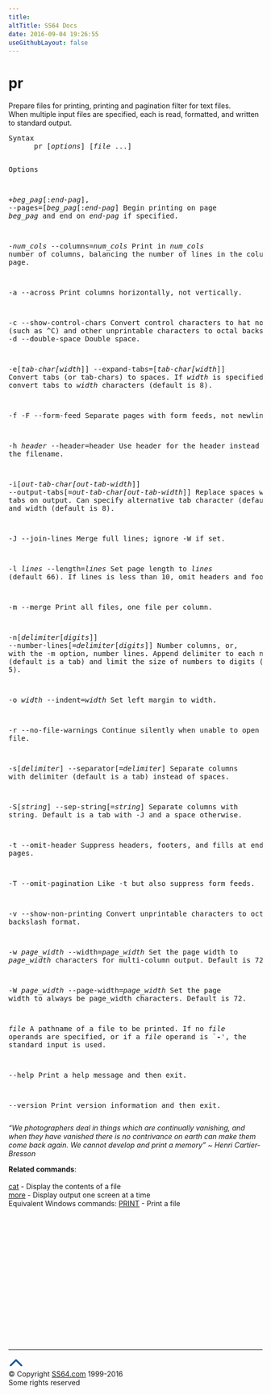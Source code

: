 ```yaml
---
title:
altTitle: SS64 Docs
date: 2016-09-04 19:26:55
useGithubLayout: false
---
```

<!-- #BeginLibraryItem "/Library/head_bash.lbi" --><!-- #EndLibraryItem --><h1>pr</h1>
<p>Prepare files for printing,  printing and pagination filter for text files.<br>
  When multiple input files are specified, each is read, formatted, and written 
to standard output.</p>
<pre>Syntax
      pr [<i>options</i>] [<i>file</i> ...]

Options

  +<i>beg_pag</i>[:<i>end-pag</i>], 
  --pages=[<i>beg_pag</i>[:<i>end-pag</i>]
      Begin printing on page <i>beg_pag </i>and end on <i>end-pag </i>if specified.

  -<i>num_cols</i>
   --columns=<i>num_cols</i>
      Print in <i>num_cols</i> number of columns, balancing the number of lines
      in the columns on each page.

  -a
  --across
      Print columns horizontally, not vertically.

  -c
  --show-control-chars
      Convert control characters to hat notation (such as ^C) and other unprintable characters to octal backslash format.
  -d
  --double-space
      Double space.

  -e[<i>tab-char[width</i>]]
  --expand-tabs=[<i>tab-char[width</i>]]
      Convert tabs (or tab-chars) to spaces.
      If <i>width</i> is specified, convert tabs to <i>width</i> characters (default is 8).

  -f
  -F
  --form-feed
      Separate pages with form feeds, not newlines.

  -h <i>header</i>
  --header=header
      Use header for the header instead of the filename.

  -i[<i>out-tab-char[out-tab-width</i>]]
  --output-tabs[=<i>out-tab-char[out-tab-width</i>]]
      Replace spaces with tabs on output. Can specify alternative tab character (default is tab) and width (default is 8).

  -J
  --join-lines
      Merge full lines; ignore -W if set.

  -l <i>lines</i>
  --length=<i>lines</i>
      Set page length to <i>lines</i> (default 66). If lines is less than 10, omit headers and footers.

  -m
  --merge
    Print all files, one file per column.

  -n[<i>delimiter</i>[<i>digits</i>]]
  --number-lines[=<i>delimiter</i>[<i>digits</i>]]
      Number columns, or, with the -m option, number lines.
      Append delimiter to each number (default is a tab) and limit
      the size of numbers to digits (default is 5).

  -o <i>width</i>
  --indent=<i>width</i>
      Set left margin to width.

  -r
  --no-file-warnings
      Continue silently when unable to open an input file.

  -s[<i>delimiter</i>]
  --separator[=<i>delimiter</i>]
      Separate columns with delimiter (default is a tab) instead of spaces.

  -S[<i>string</i>]
  --sep-string[=<i>string</i>]
      Separate columns with string. Default is a tab with -J and a space otherwise.

  -t
  --omit-header
      Suppress headers, footers, and fills at end of pages.

  -T
  --omit-pagination
      Like -t but also suppress form feeds.

  -v
  --show-non-printing
      Convert unprintable characters to octal backslash format.

  -w <i>page_width</i>
  --width=<i>page_width</i>
      Set the page width to <i>page_width </i>characters for multi-column output.
      Default is 72.

  -W <i>page_width</i>
  --page-width=<i>page_width</i>
      Set the page width to always be page_width characters.
      Default is 72.

  <i>file</i>
      A pathname of a file to be printed.
      If no <i>file</i> operands are specified, or if a <i>file</i> operand is `<b>-</b>',
      the standard input is used.

  --help
      Print a help message and then exit.

  --version
      Print version information and then exit.
</pre>
<p class="quote"><i> “We photographers deal in things which are continually vanishing, and when they have vanished there is no contrivance on earth can make them come back again. We cannot develop and print a memory” ~ Henri Cartier-Bresson</i></p>
<p><b>Related commands</b>:<br>
<br><a href="cat.html">cat</a> - Display the contents of a file<br>
<a href="more.html">more</a> - Display output one screen at a time <br>
Equivalent Windows commands: 
<a href="../nt/print.html">PRINT</a> - Print a file </p><!-- #BeginLibraryItem "/Library/foot_bash.lbi" --><p><script async="" src="//pagead2.googlesyndication.com/pagead/js/adsbygoogle.js"></script>
<!-- bash300 -->
<ins class="adsbygoogle" style="display:inline-block;width:300px;height:250px" data-ad-client="ca-pub-6140977852749469" data-ad-slot="4615356305"></ins>
<script>
(adsbygoogle = window.adsbygoogle || []).push({});
</script></p>
<hr>
<div id="bl" class="footer"><a href="#"><img src="../images/top.png" width="30" height="22" alt="Back to the Top"></a></div>
<div id="br" class="footer, tagline">© Copyright <a href="http://ss64.com/">SS64.com</a> 1999-2016<br>
Some rights reserved</div><!-- #EndLibraryItem -->


